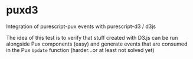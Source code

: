 # puxd3
Integration of purescript-pux events with purescript-d3 / d3js

The idea of this test is to verify that stuff created with D3.js can be run alongside Pux components (easy) and 
generate events that are consumed in the Pux `Update` function (harder...or at least not solved yet)
